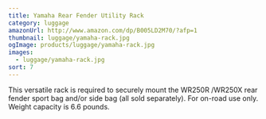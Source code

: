 ```yaml
---
title: Yamaha Rear Fender Utility Rack
category: luggage
amazonUrl: http://www.amazon.com/dp/B005LD2M70/?afp=1
thumbnail: luggage/yamaha-rack.jpg
ogImage: products/luggage/yamaha-rack.jpg
images:
  - luggage/yamaha-rack.jpg
sort: 7
---
```


This versatile rack is required to securely mount the WR250R /WR250X rear fender sport bag and/or side bag (all sold separately). For on-road use only. Weight capacity is 6.6 pounds.

